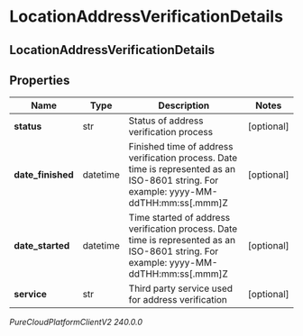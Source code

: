 # LocationAddressVerificationDetails

## LocationAddressVerificationDetails

## Properties

|Name | Type | Description | Notes|
|------------ | ------------- | ------------- | -------------|
| **status** | str | Status of address verification process | [optional] |
| **date_finished** | datetime | Finished time of address verification process. Date time is represented as an ISO-8601 string. For example: yyyy-MM-ddTHH:mm:ss[.mmm]Z | [optional] |
| **date_started** | datetime | Time started of address verification process. Date time is represented as an ISO-8601 string. For example: yyyy-MM-ddTHH:mm:ss[.mmm]Z | [optional] |
| **service** | str | Third party service used for address verification | [optional] |



_PureCloudPlatformClientV2 240.0.0_
